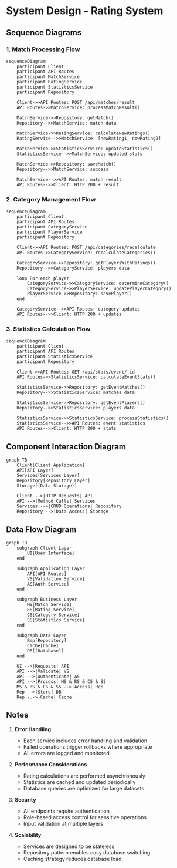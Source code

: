 # System Design - Rating System

## Sequence Diagrams

### 1. Match Processing Flow

```mermaid
sequenceDiagram
    participant Client
    participant API Routes
    participant MatchService
    participant RatingService
    participant StatisticsService
    participant Repository

    Client->>API Routes: POST /api/matches/result
    API Routes->>MatchService: processMatchResult()
    
    MatchService->>Repository: getMatch()
    Repository-->>MatchService: match data
    
    MatchService->>RatingService: calculateNewRatings()
    RatingService-->>MatchService: [newRating1, newRating2]
    
    MatchService->>StatisticsService: updateStatistics()
    StatisticsService-->>MatchService: updated stats
    
    MatchService->>Repository: saveMatch()
    Repository-->>MatchService: success
    
    MatchService-->>API Routes: match result
    API Routes-->>Client: HTTP 200 + result
```

### 2. Category Management Flow

```mermaid
sequenceDiagram
    participant Client
    participant API Routes
    participant CategoryService
    participant PlayerService
    participant Repository

    Client->>API Routes: POST /api/categories/recalculate
    API Routes->>CategoryService: recalculateCategories()
    
    CategoryService->>Repository: getPlayersWithRatings()
    Repository-->>CategoryService: players data
    
    loop For each player
        CategoryService->>CategoryService: determineCategory()
        CategoryService->>PlayerService: updatePlayerCategory()
        PlayerService->>Repository: savePlayer()
    end
    
    CategoryService-->>API Routes: category updates
    API Routes-->>Client: HTTP 200 + updates
```

### 3. Statistics Calculation Flow

```mermaid
sequenceDiagram
    participant Client
    participant API Routes
    participant StatisticsService
    participant Repository

    Client->>API Routes: GET /api/stats/event/:id
    API Routes->>StatisticsService: calculateEventStats()
    
    StatisticsService->>Repository: getEventMatches()
    Repository-->>StatisticsService: matches data
    
    StatisticsService->>Repository: getEventPlayers()
    Repository-->>StatisticsService: players data
    
    StatisticsService->>StatisticsService: processStatistics()
    StatisticsService-->>API Routes: event statistics
    API Routes-->>Client: HTTP 200 + stats
```

## Component Interaction Diagram

```mermaid
graph TB
    Client[Client Application]
    API[API Layer]
    Services[Services Layer]
    Repository[Repository Layer]
    Storage[(Data Storage)]

    Client -->|HTTP Requests| API
    API -->|Method Calls| Services
    Services -->|CRUD Operations| Repository
    Repository -->|Data Access| Storage
```

## Data Flow Diagram

```mermaid
graph TD
    subgraph Client Layer
        UI[User Interface]
    end

    subgraph Application Layer
        API[API Routes]
        VS[Validation Service]
        AS[Auth Service]
    end

    subgraph Business Layer
        MS[Match Service]
        RS[Rating Service]
        CS[Category Service]
        SS[Statistics Service]
    end

    subgraph Data Layer
        Rep[Repository]
        Cache[Cache]
        DB[(Database)]
    end

    UI -->|Requests| API
    API -->|Validate| VS
    API -->|Authenticate| AS
    API -->|Process| MS & RS & CS & SS
    MS & RS & CS & SS -->|Access| Rep
    Rep -->|Store| DB
    Rep -.->|Cache| Cache
```

## Notes

1. **Error Handling**
   - Each service includes error handling and validation
   - Failed operations trigger rollbacks where appropriate
   - All errors are logged and monitored

2. **Performance Considerations**
   - Rating calculations are performed asynchronously
   - Statistics are cached and updated periodically
   - Database queries are optimized for large datasets

3. **Security**
   - All endpoints require authentication
   - Role-based access control for sensitive operations
   - Input validation at multiple layers

4. **Scalability**
   - Services are designed to be stateless
   - Repository pattern enables easy database switching
   - Caching strategy reduces database load